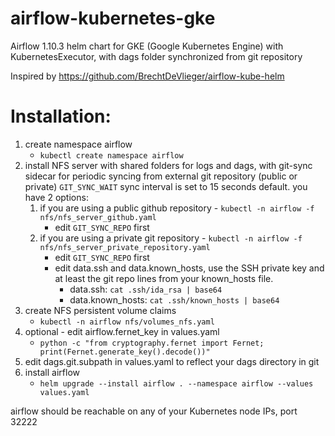 # airflow-kubernetes-gke
Airflow 1.10.3 helm chart for GKE (Google Kubernetes Engine) with KubernetesExecutor, with dags folder synchronized from git repository

Inspired by https://github.com/BrechtDeVlieger/airflow-kube-helm



# Installation:

1. create namespace airflow
    - `kubectl create namespace airflow`
2. install NFS server with shared folders for logs and dags, with git-sync sidecar for periodic syncing from external git repository (public or private) `GIT_SYNC_WAIT` sync interval is set to 15 seconds default. you have 2 options:
    1. if you are using a public github repository - `kubectl -n airflow -f nfs/nfs_server_github.yaml`
        - edit `GIT_SYNC_REPO` first
    2. if you are using a private git repository - `kubectl -n airflow -f nfs/nfs_server_private_repository.yaml`
        - edit `GIT_SYNC_REPO` first
        - edit data.ssh and data.known_hosts, use the SSH private key and at least the git repo lines from your known_hosts file.
          - data.ssh: `cat .ssh/ida_rsa | base64`
          - data.known_hosts: `cat .ssh/known_hosts | base64`         
3. create NFS persistent volume claims
     - `kubectl -n airflow nfs/volumes_nfs.yaml`
4. optional - edit airflow.fernet_key in values.yaml
     - `python -c "from cryptography.fernet import Fernet; print(Fernet.generate_key().decode())"`
5. edit dags.git.subpath in values.yaml to reflect your dags directory in git    
6. install airflow
     - `helm upgrade --install airflow . --namespace airflow --values values.yaml`
     
     
airflow should be reachable on any of your Kubernetes node IPs, port 32222
     
     
     
  

